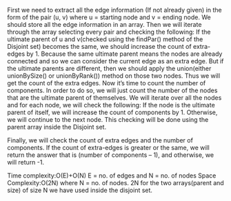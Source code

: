 First we need to extract all the edge information (If not already given) in the form of the pair (u, v) where u = starting node and v = ending node. We should store all the edge information in an array.
Then we will iterate through the array selecting every pair and checking the following:
If the ultimate parent of u and v(checked using the findPar() method of the Disjoint set) becomes the same,  we should increase the count of extra-edges by 1.
Because the same ultimate parent means the nodes are already connected and so we can consider the current edge as an extra edge.
But if the ultimate parents are different, then we should apply the union(either unionBySize() or unionByRank()) method on those two nodes.
Thus we will get the count of the extra edges. Now it’s time to count the number of components. In order to do so, we will just count the number of the nodes that are the ultimate parent of themselves.
We will iterate over all the nodes and for each node, we will check the following:
If the node is the ultimate parent of itself, we will increase the count of components by 1.
Otherwise, we will continue to the next node.
This checking will be done using the parent array inside the Disjoint set.

Finally, we will check the count of extra edges and the number of components. If the count of extra-edges is greater or the same, we will return the answer that is (number of components – 1), and otherwise, we will return -1.



Time complexity:O(E)+O(N)  E = no. of edges and N = no. of nodes
Space Complexity:O(2N) where N = no. of nodes. 2N for the two arrays(parent and size) of size N we have used inside the disjoint set.
